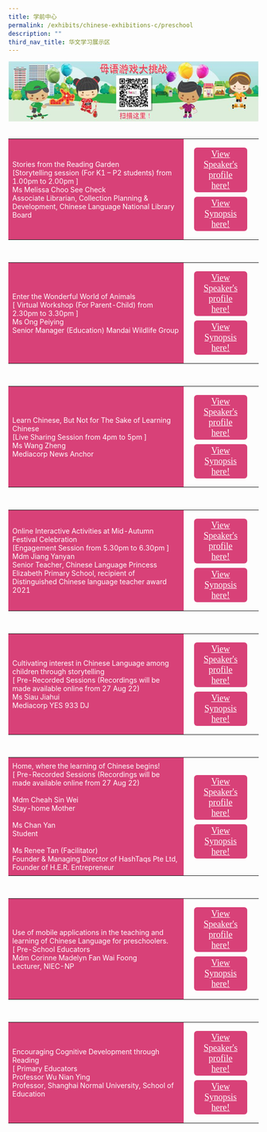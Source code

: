 ```yaml
---
title: 学前中心
permalink: /exhibits/chinese-exhibitions-c/preschool
description: ""
third_nav_title: 华文学习展示区
---
```

<html>
<head>
<style>
	.btn1,.btn2,.btn-group button{
	font-size: 18px;
    font-family: KaiTi;
    background-color: #d84178;;
    padding: 3px 13px;
    margin: 9px 13px;
    border-radius: 6px;
    width: 60%;
  text-align: center;
	display:block;
	}
	 .btn1:hover {
background-color: lightgrey;!important;
}
 .btn2:hover {
background-color: lightgrey;!important;
}
.content a {
margin-bottom:0rem;
text-decoration:none;
}
</style>
</head>
<body>
	<img src="/images/mtls2021_challenge_cl.jpg"><br><br>
<table style="border-collapse: collapse;
  width: 100%;">
  <tr>
    <td style="border: none; width: 70%;
  text-align: left;padding: 8px;background-color:#d84178;color:#fff"> Stories from the Reading Garden<br/>[Storytelling session (For K1 – P2 students)  from 1.00pm to 2.00pm ]<br/>
  Ms Melissa Choo See Check<br/>
		Associate Librarian, Collection Planning & Development, Chinese Language
National Library Board </td>
    <td style="border: none;
  text-align: left;padding: 8px;width: 30%;">
  <div class="btn-group">
 <a href="#" class="btn1" style="color:#fff;">View Speaker's profile here!</a>
  <a href="#" class="btn2" style="color:#fff;">  View Synopsis here! </a>
  </div></td>
    </tr>
</table>
<br/>
<table style="border-collapse: collapse;
  width: 100%;">
  <tr>
    <td style="border: none; width: 70%;
  text-align: left;padding: 8px;background-color:#d84178;color:#fff">Enter the Wonderful World of Animals<br/>
  [ Virtual Workshop (For Parent-Child)  from 2.30pm to 3.30pm ]<br/>
 Ms Ong Peiying  <br/>
		Senior Manager (Education)
Mandai Wildlife Group </td>
    <td style="border: none;
  text-align: left;padding: 8px;width: 30%;">
  <div class="btn-group">
 <a href="#" class="btn1" style="color:#fff;">View Speaker's profile here!</a>
  <a href="#" class="btn2" style="color:#fff;">  View Synopsis here! </a>
  </div></td>
    </tr>
</table>
<br/>
<table style="border-collapse: collapse;
  width: 100%;">
  <tr>
    <td style="border: none; width: 70%;
  text-align: left;padding: 8px;background-color:#d84178;color:#fff">Learn Chinese, But Not for The Sake of Learning Chinese<br/>
  [Live Sharing Session from 4pm to 5pm ]<br/>
Ms Wang Zheng  <br/>
		Mediacorp News Anchor </td>
    <td style="border: none;
  text-align: left;padding: 8px;width: 30%;">
  <div class="btn-group">
 <a href="#" class="btn1" style="color:#fff;">View Speaker's profile here!</a>
  <a href="#" class="btn2" style="color:#fff;">  View Synopsis here! </a>
  </div></td>
    </tr>
</table>
<br/>
<table style="border-collapse: collapse;
  width: 100%;">
  <tr>
    <td style="border: none; width: 70%;
  text-align: left;padding: 8px;background-color:#d84178;color:#fff">Online Interactive Activities at Mid-Autumn Festival Celebration<br/>
  [Engagement Session from 5.30pm to 6.30pm ]<br/>
Mdm Jiang Yanyan  <br/>
		Senior Teacher, Chinese Language 
Princess Elizabeth Primary School, recipient of Distinguished Chinese language teacher award 2021 </td>
    <td style="border: none;
  text-align: left;padding: 8px;width: 30%;">
  <div class="btn-group">
 <a href="#" class="btn1" style="color:#fff;">View Speaker's profile here!</a>
  <a href="#" class="btn2" style="color:#fff;">  View Synopsis here! </a>
  </div></td>
    </tr>
</table>
<br/>
<table style="border-collapse: collapse;
  width: 100%;">
  <tr>
    <td style="border: none; width: 70%;
  text-align: left;padding: 8px;background-color:#d84178;color:#fff">Cultivating interest in Chinese Language among children through storytelling<br/>
  [ Pre-Recorded Sessions (Recordings will be made available online from 27 Aug 22)  <br/>
Ms Siau Jiahui <br/>
		Mediacorp YES 933 DJ </td>
    <td style="border: none;
  text-align: left;padding: 8px;width: 30%;">
  <div class="btn-group">
 <a href="#" class="btn1" style="color:#fff;">View Speaker's profile here!</a>
  <a href="#" class="btn2" style="color:#fff;">  View Synopsis here! </a>
  </div></td>
    </tr>
</table>
<br/>
<table style="border-collapse: collapse;
  width: 100%;">
  <tr>
    <td style="border: none; width: 70%;
  text-align: left;padding: 8px;background-color:#d84178;color:#fff">Home, where the learning of Chinese begins!<br/>
  [ Pre-Recorded Sessions (Recordings will be made available online from 27 Aug 22)  <br/>
   <br/>
Mdm Cheah Sin Wei  <br/>
		Stay-home Mother<br/>
        <br/>
        Ms Chan Yan   <br/>
		Student <br/>
         <br/>
       Ms Renee Tan (Facilitator) <br/>
		Founder & Managing Director of HashTaqs Pte Ltd, Founder of H.E.R. Entrepreneur<br/>
</td>
    <td style="border: none;
  text-align: left;padding: 8px;width: 30%;">
  <div class="btn-group">	
 <a href="#" class="btn1" style="color:#fff;">View Speaker's profile here!</a>
  <a href="#" class="btn2" style="color:#fff;">  View Synopsis here! </a>
  </div></td>
    </tr>
</table>
<br/>
<table style="border-collapse: collapse;
  width: 100%;">
  <tr>
    <td style="border: none; width: 70%;
  text-align: left;padding: 8px;background-color:#d84178;color:#fff">Use of mobile applications in the teaching and learning of Chinese Language for preschoolers.<br/>
  [ Pre-School Educators <br/>
Mdm Corinne Madelyn Fan Wai Foong  <br/>
		Lecturer, NIEC-NP   </td>
    <td style="border: none;
  text-align: left;padding: 8px;width: 30%;">
  <div class="btn-group">
 <a href="#" class="btn1" style="color:#fff;">View Speaker's profile here!</a>
  <a href="#" class="btn2" style="color:#fff;">  View Synopsis here! </a>
  </div></td>
    </tr>
</table>
<br/>
<table style="border-collapse: collapse;
  width: 100%;">
  <tr>
    <td style="border: none; width: 70%;
  text-align: left;padding: 8px;background-color:#d84178;color:#fff">Encouraging Cognitive Development through Reading<br/>
  [  Primary Educators     <br/>
Professor Wu Nian Ying   <br/>
		Professor, Shanghai Normal University, School of Education  </td>
    <td style="border: none;
  text-align: left;padding: 8px;width: 30%;">
  <div class="btn-group">
 <a href="#" class="btn1" style="color:#fff;">View Speaker's profile here!</a>
  <a href="#" class="btn2" style="color:#fff;">  View Synopsis here! </a>
  </div></td>
    </tr>
</table>
</body>
</html>